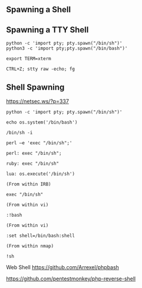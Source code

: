 ## Spawning a Shell


## Spawning a TTY Shell
```
python -c 'import pty; pty.spawn("/bin/sh")'
python3 -c 'import pty;pty.spawn("/bin/bash")'

export TERM=xterm

CTRL+Z; stty raw -echo; fg
```

## Shell Spawning
https://netsec.ws/?p=337
```
python -c 'import pty; pty.spawn("/bin/sh")'

echo os.system('/bin/bash')

/bin/sh -i

perl —e 'exec "/bin/sh";'

perl: exec "/bin/sh";

ruby: exec "/bin/sh"

lua: os.execute('/bin/sh')

(From within IRB)

exec "/bin/sh"

(From within vi)

:!bash

(From within vi)

:set shell=/bin/bash:shell

(From within nmap)

!sh
```



Web Shell
https://github.com/Arrexel/phpbash


https://github.com/pentestmonkey/php-reverse-shell
